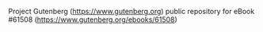 Project Gutenberg (https://www.gutenberg.org) public repository for eBook #61508 (https://www.gutenberg.org/ebooks/61508)
